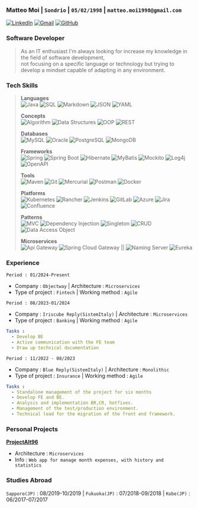 ### Matteo Moi | `Sondrio` | `05/02/1998` | `matteo.moi1998@gmail.com`

[![LinkedIn](https://img.shields.io/badge/-LinkedIn-000?&logo=LinkedIn&logoColor=0077B5)](https://www.linkedin.com/in/matteo-moi/)
[![Gmail](https://img.shields.io/badge/-Gmail-000?&logo=Gmail&logoColor=EA4335)](mailto:matteo.moi1998@gmail.com)
[![GitHub](https://img.shields.io/badge/-GitHub-000?&logo=GitHub&logoColor=181717)](https://github.com/Jok98)

[//]: # ([![LeetCode]&#40;https://img.shields.io/badge/-LeetCode-000?&logo=LeetCode&logoColor=FFA116&#41;]&#40;https://leetcode.com/Jok98/&#41;)

### Software Developer
>As an IT enthusiast I'm always looking for increase my knowledge in the field of software development,<br>
not focusing on a specific language or technology but trying to develop a mindset capable of adapting in any environment.

### Tech Skills
>**Languages**<br>
![Java](https://img.shields.io/badge/-Java-000?&logo=Oracle&logoColor=007396)
![SQL](https://img.shields.io/badge/-SQL-000?&logo=MySQL&logoColor=4479A1)
![Markdown](https://img.shields.io/badge/-Markdown-000?&logo=Markdown&logoColor=A7DF1E)
![JSON](https://img.shields.io/badge/-JSON-000?&logo=JSON&logoColor=F00F1E)
![YAML](https://img.shields.io/badge/-YAML-000?&logo=YAML&logoColor=F7BF1E)
> 
> 
>**Concepts**<br>
![Algorithm](https://img.shields.io/badge/-Algorithm-000?&logo=thealgorithms&logoColor=6DB33F)
![Data Structures](https://img.shields.io/badge/-Data%20Structures-000?&logo=databricks&logoColor=007396)
![OOP](https://img.shields.io/badge/-OOP-000?&logo=opencollective&logoColor=007396)
![REST](https://img.shields.io/badge/-REST-000?&logo=REST&logoColor=6DB33F)
> 
> 
>**Databases**<br>
![MySQL](https://img.shields.io/badge/-MySQL-000?&logo=MySQL&logoColor=4479A1)
![Oracle](https://img.shields.io/badge/-Oracle-000?&logo=Oracle&logoColor=F80000)
![PostgreSQL](https://img.shields.io/badge/-PostgreSQL-000?&logo=PostgreSQL&logoColor=336791)
![MongoDB](https://img.shields.io/badge/-MongoDB-000?&logo=MongoDB&logoColor=47A248)
> 
> 
>**Frameworks**<br>
![Spring](https://img.shields.io/badge/-Spring-000?&logo=Spring&logoColor=6DB33F)
![Spring Boot](https://img.shields.io/badge/-Spring%20Boot-000?&logo=Spring%20Boot&logoColor=6DB33F)
![Hibernate](https://img.shields.io/badge/-Hibernate-000?&logo=Hibernate&logoColor=59666C)
![MyBatis](https://img.shields.io/badge/-MyBatis-000?&logo=MyBatis&logoColor=59666C)
![Mockito](https://img.shields.io/badge/-Mockito-000?&logo=Mockito&logoColor=DC172A)
![Log4j](https://img.shields.io/badge/-Log4j-000?&logo=Apache&logoColor=D22128)
![OpenAPI](https://img.shields.io/badge/-OpenAPI-000?&logo=OpenAPI-Initiative&logoColor=6BA539)
> 
> 
>**Tools**<br>
![Maven](https://img.shields.io/badge/-Maven-000?&logo=Apache%20Maven&logoColor=C71A36)
![Git](https://img.shields.io/badge/-Git-000?&logo=Git&logoColor=F05032)
![Mercurial](https://img.shields.io/badge/-Mercurial-000?&logo=Mercurial&logoColor=2B73B5)
![Postman](https://img.shields.io/badge/-Postman-000?&logo=Postman&logoColor=FF6C37)
![Docker](https://img.shields.io/badge/-Docker-000?&logo=Docker&logoColor=2496ED)
> 
>**Platforms**<br>
![Kubernetes](https://img.shields.io/badge/-Kubernetes-000?&logo=Kubernetes&logoColor=326CE5)
![Rancher](https://img.shields.io/badge/-Rancher-000?&logo=Rancher&logoColor=0075A8)
![Jenkins](https://img.shields.io/badge/-Jenkins-000?&logo=Jenkins&logoColor=D24939)
![GitLab](https://img.shields.io/badge/-GitLab-000?&logo=GitLab&logoColor=FCA121)
![Azure](https://img.shields.io/badge/-Azure-000?&logo=Microsoft%20Azure&logoColor=0078D4)
![Jira](https://img.shields.io/badge/-Jira-000?&logo=Jira&logoColor=0052CC)
![Confluence](https://img.shields.io/badge/-Confluence-000?&logo=Confluence&logoColor=172B4D)
> 
> 
>**Patterns**<br>
![MVC](https://img.shields.io/badge/-MVC-000?&logo=Java&logoColor=007396)
![Dependency Injection](https://img.shields.io/badge/-Dependency%20Injection-000?&logo=Java&logoColor=007396)
![Singleton](https://img.shields.io/badge/-Singleton-000?&logo=Java&logoColor=007396)
![CRUD](https://img.shields.io/badge/-CRUD-000?&logo=Java&logoColor=007396)
![Data Access Object](https://img.shields.io/badge/-Data%20Access%20Object-000?&logo=Java&logoColor=007396)
> 
> 
>**Microservices**<br>
![Api Gateway](https://img.shields.io/badge/-Api%20Gateway-000?&logo=Microservices&logoColor=6DB33F) ![Spring Cloud Gateway](https://img.shields.io/badge/-Spring%20Cloud%20Gateway-000?&logo=Spring&logoColor=6DB33F) ||
![Naming Server](https://img.shields.io/badge/-Naming%20Server-000?&logo=Microservices&logoColor=6DB33F) ![Eureka](https://img.shields.io/badge/-Eureka-000?&logo=Spring&logoColor=6DB33F)

### Experience

```properties
Period : 01/2024-Present
```
- Company : `Objectway` | Architecture : `Microservices`
- Type of project : `Fintech` | Working method : `Agile`

```properties
Period : 08/2023-01/2024
```
- Company : `Iriscube Reply(SistemItaly)` | Architecture : `Microservices`
- Type of project : `Banking` | Working method : `Agile`

```yaml
Tasks :
  - Develop BE
  - Active communication with the FE team
  - Draw up technical documentation
```

```properties
Period : 11/2022 - 08/2023
```

- Company : `Blue Reply(SistemItaly)` | Architecture : `Monolithic`
- Type of project : `Insurance` | Working method : `Agile`

```yaml
Tasks :
  - Standalone management of the project for six months
  - Develop FE and BE.
  - Analysis and implementation BR,CR, hotfixes.
  - Management of the test/production environment.
  - Technical lead for the migration of the front end framework.
```

### Personal Projects

**[ProjectAlt96](https://github.com/Jok98/ProjectAlt96)**

- Architecture : `Microservices`
- Info : `Web app for manage month expenses, with history and statistics`<br>

### Studies Abroad
`Sapporo(JP)` : 08/2019-10/2019 | `Fukuoka(JP)` : 07/2018-09/2018 | `Kobe(JP)` : 06/2017-07/2017

